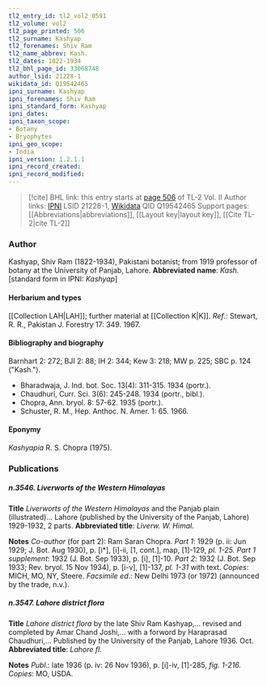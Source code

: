 ```yaml
---
tl2_entry_id: tl2_vol2_0591
tl2_volume: vol2
tl2_page_printed: 506
tl2_surname: Kashyap
tl2_forenames: Shiv Ram
tl2_name_abbrev: Kash.
tl2_dates: 1822-1934
tl2_bhl_page_id: 33068748
author_lsid: 21228-1
wikidata_id: Q19542465
ipni_surname: Kashyap
ipni_forenames: Shiv Ram
ipni_standard_form: Kashyap
ipni_dates: 
ipni_taxon_scope: 
- Botany
- Bryophytes
ipni_geo_scope: 
- India
ipni_version: 1.2.1.1
ipni_record_created: 
ipni_record_modified:
---
```


> [!cite] BHL link: this entry starts at [page 506](https://www.biodiversitylibrary.org/page/33068748) of TL-2 Vol. II
> Author links: [IPNI](https://www.ipni.org/a/21228-1) LSID 21228-1, [Wikidata](https://www.wikidata.org/wiki/Q19542465) QID Q19542465
> Support pages: [[Abbreviations|abbreviations]], [[Layout key|layout key]], [[Cite TL-2|cite TL-2]]

### Author

Kashyap, Shiv Ram (1822-1934), Pakistani botanist; from 1919 professor of botany at the University of Panjab, Lahore. 
**Abbreviated name**: *Kash.* \[standard form in IPNI: *Kashyap*\]

#### Herbarium and types

[[Collection LAH|LAH]]; further material at [[Collection K|K]].
*Ref*.: Stewart, R. R., Pakistan J. Forestry 17: 349. 1967.

#### Bibliography and biography

Barnhart 2: 272; BJI 2: 88; IH 2: 344; Kew 3: 218; MW p. 225; SBC p. 124 ("Kash.").
- Bharadwaja, J. Ind. bot. Soc. 13(4): 311-315. 1934 (portr.).
- Chaudhuri, Curr. Sci. 3(6): 245-248. 1934 (portr., bibl.).
- Chopra, Ann. bryol. 8: 57-62. 1935 (portr.).
- Schuster, R. M., Hep. Anthoc. N. Amer. 1: 65. 1966.

#### Eponymy

*Kashyapia* R. S. Chopra (1975).

### Publications

##### n.3546. Liverworts of the Western Himalayas

**Title**
*Liverworts of the Western Himalayas* and the Panjab plain (illustrated)... Lahore (published by the University of the Panjab, Lahore) 1929-1932, 2 parts.
**Abbreviated title**: *Liverw. W. Himal.*

**Notes**
*Co-author* (for part 2): Ram Saran Chopra.
*Part 1*: 1929 (p. ii: Jun 1929; J. Bot. Aug 1930), p. \[i\*\], \[i\]-ii, \[1, cont.\], map, \[1\]-129, *pl. 1-25.*
*Part 1 supplement*: 1932 (J. Bot. Sep 1933), p. \[i\], \[1\]-10.
*Part 2*: 1932 (J. Bot. Sep 1933; Rev. bryol. 15 Nov 1934), p. \[i-v\], \[1\]-137, *pl. 1-31* with text.
*Copies*: MICH, MO, NY, Steere.
*Facsimile ed*.: New Delhi 1973 (or 1972) (announced by the trade, n.v.).

##### n.3547. Lahore district flora

**Title**
*Lahore district flora* by the late Shiv Ram Kashyap,... revised and completed by Amar Chand Joshi,... with a forword by Haraprasad Chaudhuri,... Published by the University of the Panjab, Lahore 1936. Oct.
**Abbreviated title**: *Lahore fl.*

**Notes**
*Publ*.: late 1936 (p. iv: 26 Nov 1936), p. \[i\]-iv, \[1\]-285, *fig. 1-216. Copies*: MO, USDA.

